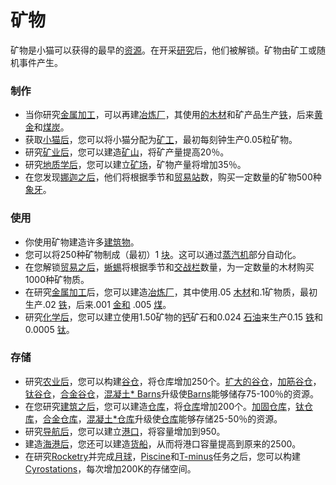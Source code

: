 # 矿物

  <p>矿物是小猫可以获得的最早的<a href="#Resources">资源</a>。在开采<a href="#Technologies">研究</a>后，他们被解锁。矿物由矿工或随机事件产生。</p>

### 制作

   <ul>
    <li>当你研究<a href="#Technologies#Metal_working">金属加工</a>，可以再建<a href="#Buildings#Smelter">冶炼厂</a>，其使用<a href="#wood">的木材</a>和矿产品生产<a href="#iron">铁</a>，后来<a href="#Gold">黄金</a>和<a href="#coal">煤炭</a>。</li>
    <li>获取<a href="#kittens">小猫后</a>，您可以将小猫分配为<a href="#Jobs#Miner">矿工</a>，最初每刻钟生产0.05粒矿物。</li>
    <li>研究<a href="#Technologies#Mining">矿业后</a>，您可以建造<a href="#Buildings#Mine">矿山</a>，将矿产量提高20％。</li>
    <li>研究<a href="#Technologies#Geology">地质学后</a>，您可以建立<a href="#Buildings#Quarry">矿场</a>，矿物产量将增加35％。</li>
    <li>在您发现<a href="#Trade#Nagas">娜迦之后</a>，他们将根据季节和<a href="#Buildings#Tradepost">贸易站</a>数，购买一定数量的矿物500种<a href="#ivory">象牙</a>。<a href="#Buildings#Tradepost"></a></li>
   </ul>

### 使用

   <ul>
    <li>你使用矿物建造许多<a href="#Buildings">建筑物</a>。</li>
    <li>您可以将250种矿物制成（最初）1 <a href="#slab">块</a>。这可以通过<a href="#Buildings#Steamworks">蒸汽机</a>部分自动化。</li>
    <li>在您解锁<a href="#Trade">贸易之后</a>，<a href="#Trade#Lizards">蜥蜴</a>将根据季节和<a href="#Buildings#Tradepost">交战栏</a>数量，为一定数量的木材购买1000种矿物质。</li>
    <li>在研究<a href="#Technologies#Metal_working">金属加工</a>后，您可以建造<a href="#Buildings#Smelter">冶炼厂</a>，其中使用.05 <a href="#wood">木材</a>和.1矿物质，最初生产.02 <a href="#iron">铁</a>，后来.001 <a href="#Gold">金和</a> .005 <a href="#coal">煤</a>。</li>
    <li>研究<a href="#Technologies#Chemistry">化学后</a>，您可以建立使用1.50矿物的<a href="#Buildings#Calciner">钙</a>矿石和0.024 <a href="#oil">石油</a>来生产0.15 <a href="#iron">铁</a>和0.0005 <a href="#titanium">钛</a>。</li>
   </ul>


### 存储

   <ul>
    <li>研究<a href="#Technologies#Agriculture">农业后</a>，您可以构建<a href="#Buildings#Barn">谷仓</a>，将仓库增加250个。<a href="#workshop#Expanded_Barns">扩大的谷仓</a>，<a href="#workshop#Reinforced_Barns">加筋谷仓</a>，<a href="#workshop#Titanium_Barns">钛谷仓</a>，<a href="#workshop#Alloy_Barns">合金谷仓</a>，<a href="#workshop#Concrete_Barns">混凝土* Barns</a>升级使<a href="#Buildings#Barn">Barns</a>能够储存75-100％的资源。</li>
    <li>在您研究<a href="#Technologies#Construction">建筑之后</a>，您可以建造<a href="#Buildings#Warehouse">仓库</a>，将<a href="#Buildings#Warehouse">仓库</a>增加200个。<a href="#workshop#Reinforced_Warehouses">加固仓库</a>，<a href="#workshop#Titanium_Warehouses">钛仓库</a>，<a href="#workshop#Alloy_Warehouses">合金仓库</a>，<a href="#workshop#Concrete_Warehouses">混凝土*仓库</a>升级使<a href="#Buildings#Warehouses">仓库</a>能够存储25-50％的资源。</li>
    <li>研究<a href="#Technologies#Navigation">导航后</a>，您可以建立<a href="#Buildings#Harbor">港口</a>，将容量增加到950。 </li>
    <li>建造<a href="#Buildings#Harbor">海港后</a>，您还可以建造<a href="#ship">货船</a>，从而将港口容量提高到原来的2500。</li>
    <li>在研究<a href="#Technologies#Rocketry">Rocketry</a>并完成<a href="#Space#Moon_mission">月球</a>，<a href="#Space#Piscine_mission">Piscine</a>和<a href="#Space#T_minus_mission">T-minus</a>任务之后，您可以构建<a href="#Space#Cryostation">Cyrostations</a>，每次增加200K的存储空间。</li>
   </ul>

